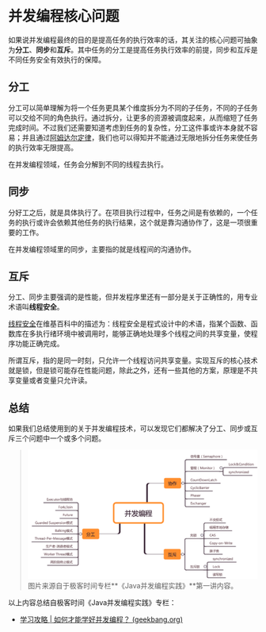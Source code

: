 # 并发编程核心问题

如果说并发编程最终的目的是提高任务的执行效率的话，其关注的核心问题可抽象为**分工**、**同步**和**互斥**。其中任务的分工是提高任务执行效率的前提，同步和互斥是不同任务安全有效执行的保障。

## 分工

分工可以简单理解为将一个任务更具某个维度拆分为不同的子任务，不同的子任务可以交给不同的角色执行。通过拆分，让更多的资源被调度起来，从而缩短了任务完成时间。不过我们还需要知道考虑到任务的复杂性，分工这件事或许本身就不容易；并且通过[阿姆达尔定律](https://zh.wikipedia.org/zh-hans/%E9%98%BF%E5%A7%86%E8%BE%BE%E5%B0%94%E5%AE%9A%E5%BE%8B)，我们也可以得知并不能通过无限地拆分任务来使任务的执行效率无限提高。

在并发编程领域，任务会分解到不同的线程去执行。

## 同步

分好工之后，就是具体执行了。在项目执行过程中，任务之间是有依赖的，一个任务的执行或许会依赖其他任务的执行结果，这个就是靠沟通协作了，这是一项很重要的工作。

在并发编程领域里的同步，主要指的就是线程间的沟通协作。

## 互斥

分工、同步主要强调的是性能，但并发程序里还有一部分是关于正确性的，用专业术语叫**线程安全**。

[线程安全](https://zh.wikipedia.org/wiki/%E7%BA%BF%E7%A8%8B%E5%AE%89%E5%85%A8)在维基百科中的描述为：线程安全是程式设计中的术语，指某个函数、函数库在多执行绪环境中被调用时，能够正确地处理多个线程之间的共享变量，使程序功能正确完成。

所谓互斥，指的是同一时刻，只允许一个线程访问共享变量。实现互斥的核心技术就是锁，但是锁可能存在性能问题，除此之外，还有一些其他的方案，原理是不共享变量或者变量只允许读。

## 总结

如果我们总结使用到的关于并发编程技术，可以发现它们都解决了分工、同步或互斥三个问题中一个或多个问题。

> ![](../images/并发编程核心问题.png)
>  图片来源自于极客时间专栏**《Java并发编程实践》**第一讲内容。

以上内容总结自极客时间《Java并发编程实践》专栏：

- [学习攻略 | 如何才能学好并发编程？ (geekbang.org)](https://time.geekbang.org/column/article/83267)

